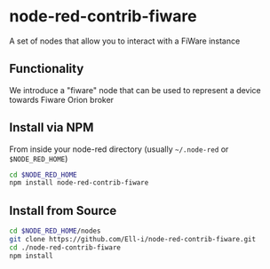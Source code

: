 node-red-contrib-fiware
========================

A set of nodes that allow you to interact with a FiWare instance

Functionality
-------------
We introduce a "fiware" node that can be used to represent a device towards Fiware Orion broker

Install via NPM
---------------

From inside your node-red directory (usually `~/.node-red` or `$NODE_RED_HOME`)
```bash
cd $NODE_RED_HOME
npm install node-red-contrib-fiware
```

Install from Source
-------------------

```bash
cd $NODE_RED_HOME/nodes
git clone https://github.com/Ell-i/node-red-contrib-fiware.git
cd ./node-red-contrib-fiware
npm install
```

